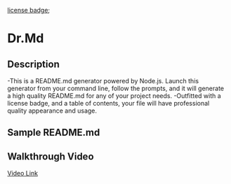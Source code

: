 [license badge](https://img.shields.io/badge/license-MIT-critical);

# Dr.Md

## Description
-This is a README.md generator powered by Node.js. 
Launch this generator from your command line, follow the prompts, and it will generate a high quality README.md for any of your project needs.
-Outfitted with a license badge, and a table of contents, your file will have professional quality appearance and usage.

## Sample README.md 


## Walkthrough Video
[Video Link](https://watch.screencastify.com/v/mAvhLbALc15Fd2mQUesV)